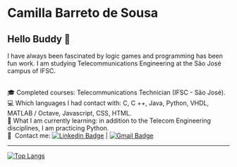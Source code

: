 # Camilla Barreto de Sousa

## Hello Buddy 👋

I have always been fascinated by logic games and programming has been fun work. 
I am studying Telecommunications Engineering at the São José campus of IFSC.

 <br/> :mortar_board: Completed courses: Telecommunications Technician (IFSC - São José).
 <br/> :computer: Which languages I had contact with: C, C ++, Java, Python, VHDL, MATLAB / Octave, Javascript, CSS, HTML.
<br/> :blue_book: What I am currently learning: in addition to the Telecom Engineering disciplines, I am practicing Python.
<br/> :email: &nbsp;Contact me: [![Linkedin Badge](https://img.shields.io/badge/-CamillaBarreto-blue?style=flat-square&logo=Linkedin&logoColor=white&link=https://www.linkedin.com/in/camilla-barreto-de-sousa-26ab53171/)](https://www.linkedin.com/in/camilla-barreto-de-sousa-26ab53171/ ) 
| 
[![Gmail Badge](https://img.shields.io/badge/-camillabarretodesousa@gmail.com-c14438?style=flat-square&logo=Gmail&logoColor=white&link=mailto:camillabarretodesousa@gmail.com)](mailto:camillabarretodesousa@gmail.com)

---

[![Top Langs](https://github-readme-stats.vercel.app/api/top-langs/?username=camillabarreto&layout=compact&theme=onedark&langs_count=5&hide_border=true&hide_title=true)](https://github.com/anuraghazra/github-readme-stats)


<!-- ### Languages and Tools: -->

<!-- [<code> <img alt="visual studio code" width="26px" src="https://img.icons8.com/fluent/240/000000/visual-studio-code-2019.png" /> </code>](https://code.visualstudio.com/) -->
<!-- [<code> <img alt="intellij idea" width="26px" src="https://img.icons8.com/color/240/000000/intellij-idea.png" /> </code>](https://www.jetbrains.com/idea/) -->
<!-- [<code> <img alt="java" width="26px" src="https://img.icons8.com/color/240/000000/java-coffee-cup-logo.png"> </code>](https://docs.oracle.com/en/java/) -->
<!-- [<code> <img alt="python" width="26px" src="https://img.icons8.com/color/240/000000/python.png"> </code>](https://www.python.org/) -->
<!-- [<code> <img alt="json" width="26px" src="https://raw.githubusercontent.com/github/explore/80688e429a7d4ef2fca1e82350fe8e3517d3494d/topics/json/json.png"> </code>](https://www.json.org/json-en.html) -->
<!-- [<code> <img alt="MySQL" width="26px" src="https://raw.githubusercontent.com/github/explore/80688e429a7d4ef2fca1e82350fe8e3517d3494d/topics/mysql/mysql.png"> </code>](https://dev.mysql.com/) -->
<!-- [<code> <img alt="latex" width="26px" src="https://raw.githubusercontent.com/github/explore/80688e429a7d4ef2fca1e82350fe8e3517d3494d/topics/latex/latex.png"> </code>](https://www.latex-project.org/) -->
<!-- [<code> <img alt="markdown" width="26px" src="https://img.icons8.com/ios-filled/100/000000/markdown.png"> </code>](https://www.markdownguide.org/) -->
<!-- [<code> <img alt="Git" width="26px" src="https://img.icons8.com/color/240/000000/git.png"> </code>](https://git-scm.com/) -->
<!-- [<code> <img alt="github" width="26px" src="https://img.icons8.com/ios-glyphs/240/000000/github.png"> </code>](https://github.com/) -->
